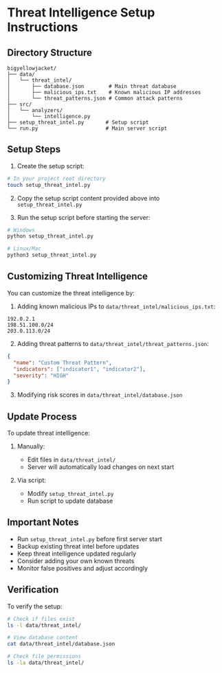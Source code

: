 # Threat Intelligence Setup Instructions

## Directory Structure
```
bigyellowjacket/
├── data/
│   └── threat_intel/
│       ├── database.json        # Main threat database
│       ├── malicious_ips.txt    # Known malicious IP addresses
│       └── threat_patterns.json # Common attack patterns
├── src/
│   └── analyzers/
│       └── intelligence.py
├── setup_threat_intel.py       # Setup script
└── run.py                      # Main server script
```

## Setup Steps

1. Create the setup script:
```bash
# In your project root directory
touch setup_threat_intel.py
```

2. Copy the setup script content provided above into `setup_threat_intel.py`

3. Run the setup script before starting the server:
```bash
# Windows
python setup_threat_intel.py

# Linux/Mac
python3 setup_threat_intel.py
```

## Customizing Threat Intelligence

You can customize the threat intelligence by:

1. Adding known malicious IPs to `data/threat_intel/malicious_ips.txt`:
```text
192.0.2.1
198.51.100.0/24
203.0.113.0/24
```

2. Adding threat patterns to `data/threat_intel/threat_patterns.json`:
```json
{
  "name": "Custom Threat Pattern",
  "indicators": ["indicator1", "indicator2"],
  "severity": "HIGH"
}
```

3. Modifying risk scores in `data/threat_intel/database.json`

## Update Process

To update threat intelligence:

1. Manually:
   - Edit files in `data/threat_intel/`
   - Server will automatically load changes on next start

2. Via script:
   - Modify `setup_threat_intel.py`
   - Run script to update database

## Important Notes

- Run `setup_threat_intel.py` before first server start
- Backup existing threat intel before updates
- Keep threat intelligence updated regularly
- Consider adding your own known threats
- Monitor false positives and adjust accordingly

## Verification

To verify the setup:
```bash
# Check if files exist
ls -l data/threat_intel/

# View database content
cat data/threat_intel/database.json

# Check file permissions
ls -la data/threat_intel/
```
